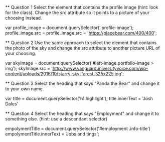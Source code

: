 ** Question 1
Select the element that contains the profile image (hint: look for the class). Change the src attribute so it points to a picture of your choosing instead.

var profile_image = document.querySelector('.profile-image');
profile_image.src = profile_image.src = 'https://placebear.com/400/400';

** Question 2
Use the same approach to select the element that contains the photo of the sky and change the src attribute to another picture URL of your choosing.

var skyImage = document.querySelector('#left-image.portfolio-image > img');
skyImage.src = 'http://www.vanguarduniversityvoice.com/wp-content/uploads/2016/10/starry-sky-forest-325x225.jpg';

** Question 3
Select the heading that says "Panda the Bear" and change it to your own name.

var title = document.querySelector('h1.highlight');
title.innerText = 'Josh Dales'

** Question 4
Select the heading that says "Employment" and change it to something else. (hint: use a descendant selector)

empolymentTitle = document.querySelector('#employment .info-title')
empolymentTitle.innerText = 'Jobs and tings';
